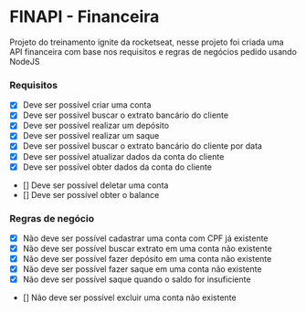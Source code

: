 # FINAPI - Financeira
Projeto do treinamento ignite da rocketseat, nesse projeto foi criada uma API financeira com base nos requisitos e regras de negócios pedido usando NodeJS

### Requisitos

- [X]  Deve ser possível criar uma conta
- [X]  Deve ser possível buscar o extrato bancário do cliente
- [X]  Deve ser possível realizar um depósito
- [X]  Deve ser possível realizar um saque
- [X]  Deve ser possível buscar o extrato bancário do cliente por data
- [X]  Deve ser possível atualizar dados da conta do cliente
- [X]  Deve ser possível obter dados da conta do cliente
- []  Deve ser possível deletar uma conta
- []  Deve ser possível obter o balance

### Regras de negócio

- [X]  Não deve ser possível cadastrar uma conta com CPF já existente
- [X]  Não deve ser possível buscar extrato em uma conta não existente
- [X]  Não deve ser possível fazer depósito em uma conta não existente
- [X]  Não deve ser possível fazer saque em uma conta não existente
- [X]  Não deve ser possível saque quando o saldo for insuficiente
- []  Não deve ser possível excluir uma conta não existente
